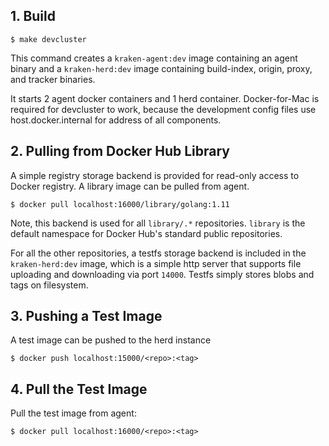 ## 1. Build
`$ make devcluster`

This command creates a `kraken-agent:dev` image containing an agent binary and a `kraken-herd:dev` image containing build-index, origin, proxy, and tracker binaries. 

It starts 2 agent docker containers and 1 herd container. Docker-for-Mac is required for devcluster to work, because the development config files use host.docker.internal for address of all components.

## 2. Pulling from Docker Hub Library
A simple registry storage backend is provided for read-only access to Docker registry. A library image can be pulled from agent.

`$ docker pull localhost:16000/library/golang:1.11`

Note, this backend is used for all `library/.*` repositories. `library` is the default namespace for Docker Hub's standard public repositories.

For all the other repositories, a testfs storage backend is included in the `kraken-herd:dev` image, which is a simple http server that supports file uploading and downloading via port `14000`. Testfs simply stores blobs and tags on filesystem.

## 3. Pushing a Test Image
A test image can be pushed to the herd instance

`$ docker push localhost:15000/<repo>:<tag>`

## 4. Pull the Test Image
Pull the test image from agent:

`$ docker pull localhost:16000/<repo>:<tag>`
